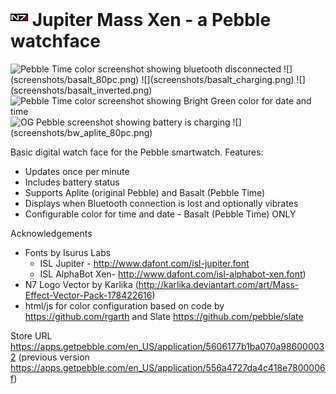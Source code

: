 # ![](resources/images/n7_logo_icon_c_pebble_mono~color.png) Jupiter Mass Xen - a Pebble watchface

<img src="https://raw.githubusercontent.com/clach04/watchface_JupiterMass/master/screenshots/basalt_no_bluetooth.png" alt="Pebble Time color screenshot showing bluetooth disconnected"> 
![](screenshots/basalt_80pc.png)
![](screenshots/basalt_charging.png)
![](screenshots/basalt_inverted.png)
<img src="https://raw.githubusercontent.com/clach04/watchface_JupiterMass/master/screenshots/basalt_brightgreen.png" alt="Pebble Time color screenshot showing Bright Green color for date and time"> 
<img src="https://raw.githubusercontent.com/clach04/watchface_JupiterMass/master/screenshots/bw_aplite_charging.png" alt="OG Pebble screenshot showing battery is charging"> 
![](screenshots/bw_aplite_80pc.png)


Basic digital watch face for the Pebble smartwatch. Features:
  * Updates once per minute
  * Includes battery status
  * Supports Aplite (original Pebble) and Basalt (Pebble Time)
  * Displays when Bluetooth connection is lost and optionally vibrates
  * Configurable color for time and date - Basalt (Pebble Time) ONLY

Acknowledgements

  * Fonts by Isurus Labs
      * ISL Jupiter - http://www.dafont.com/isl-jupiter.font
      * ISL AlphaBot Xen- http://www.dafont.com/isl-alphabot-xen.font)
  * N7 Logo Vector by Karlika (http://karlika.deviantart.com/art/Mass-Effect-Vector-Pack-178422616)
  * html/js for color configuration based on code by https://github.com/rgarth and Slate https://github.com/pebble/slate

Store URL https://apps.getpebble.com/en_US/application/5606177b1ba070a986000032
(previous version https://apps.getpebble.com/en_US/application/556a4727da4c418e7800006f)
